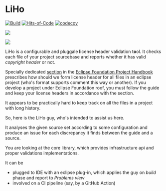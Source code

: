 # LiHo


[![Build](https://github.com/arsysop/liho/workflows/Java%20CI/badge.svg)](https://github.com/arsysop/liho/actions?query=workflow%3A%22Java+CI%22)
[![Hits-of-Code](https://hitsofcode.com/github/arsysop/liho)](https://hitsofcode.com/view/github/arsysop/liho)
[![codecov](https://codecov.io/gh/arsysop/liho/branch/master/graph/badge.svg)](https://codecov.io/gh/arsysop/liho)

[![](https://img.shields.io/badge/License-Apache--2.0-Plum.svg)](https://github.com/arsysop/liho/blob/master/LICENSE)

[![](https://img.shields.io/badge/Latest-0.1-OliveDrab.svg)](https://mvnrepository.com/artifact/ru.arsysop.liho/liho/0.1)

LiHo is a configurable and pluggale **li**cense **h**eader validation t**o**ol. 
It checks each file of your project sourcebase and reports whether it has valid *copyright header* or not.  

Specially dedicated [section](https://www.eclipse.org/projects/handbook/#ip-copyright-headers) 
in the [Eclipse Foundation Project Handbook](https://www.eclipse.org/projects/handbook/) prescribes 
how should we form license header for all files in an eclipse project 
(who's format supports comment this way or another). If you develop a project under Eclipse Foundation roof,
 you must follow  the guide and keep your license headers in accordance with the section.  

It appears to be practically hard to keep track on all the files in a project with long history.

So, here is the LiHo guy, who's intended to assist us here. 

It analyses the given source set according to some configuration and produce an issue 
for each discrepancy it finds between the guide and a source.   

You are looking at the core library, which provides infrastructure api and proper validations implementations. 

It can be
 - plugged to IDE with an eclipse plug-in, which applies the guy on *build* phase and report to *Problems view*
 - involved on a CI pipeline (say, by a GitHub Action)
